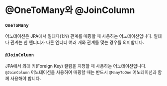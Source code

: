 # @OneToMany와 @JoinColumn

### `OneToMany`&#x20;

어노테이션은 JPA에서 일대다(1:N) 관계를 매핑할 때 사용하는 어노테이션입니다. 일대다 관계는 한 엔티티가 다른 엔티티 여러 개와 관계를 맺는 경우를 의미합니다.

### `@JoinColumn`&#x20;

JPA에서 외래 키(Foreign Key) 컬럼을 지정할 때 사용하는 어노테이션입니다. \
`@JoinColumn` 어노테이션을 사용하여 매핑할 때는 반드시 `@ManyToOne` 어노테이션과 함께 사용해야 합니다.
